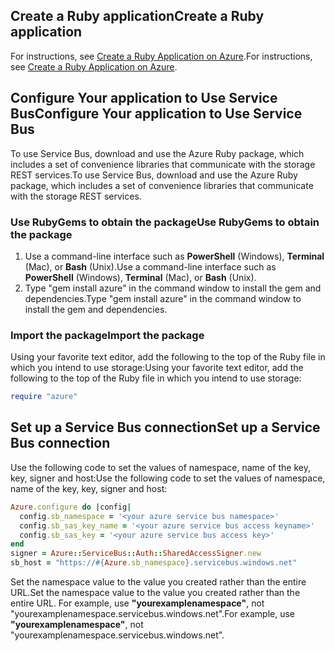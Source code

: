 ## <a name="create-a-ruby-application"></a><span data-ttu-id="ae67b-101">Create a Ruby application</span><span class="sxs-lookup"><span data-stu-id="ae67b-101">Create a Ruby application</span></span>
<span data-ttu-id="ae67b-102">For instructions, see [Create a Ruby Application on Azure](../articles/virtual-machines/linux/classic/ruby-rails-web-app.md).</span><span class="sxs-lookup"><span data-stu-id="ae67b-102">For instructions, see [Create a Ruby Application on Azure](../articles/virtual-machines/linux/classic/ruby-rails-web-app.md).</span></span>

## <a name="configure-your-application-to-use-service-bus"></a><span data-ttu-id="ae67b-103">Configure Your application to Use Service Bus</span><span class="sxs-lookup"><span data-stu-id="ae67b-103">Configure Your application to Use Service Bus</span></span>
<span data-ttu-id="ae67b-104">To use Service Bus, download and use the Azure Ruby package, which includes a set of convenience libraries that communicate with the storage REST services.</span><span class="sxs-lookup"><span data-stu-id="ae67b-104">To use Service Bus, download and use the Azure Ruby package, which includes a set of convenience libraries that communicate with the storage REST services.</span></span>

### <a name="use-rubygems-to-obtain-the-package"></a><span data-ttu-id="ae67b-105">Use RubyGems to obtain the package</span><span class="sxs-lookup"><span data-stu-id="ae67b-105">Use RubyGems to obtain the package</span></span>
1. <span data-ttu-id="ae67b-106">Use a command-line interface such as **PowerShell** (Windows), **Terminal** (Mac), or **Bash** (Unix).</span><span class="sxs-lookup"><span data-stu-id="ae67b-106">Use a command-line interface such as **PowerShell** (Windows), **Terminal** (Mac), or **Bash** (Unix).</span></span>
2. <span data-ttu-id="ae67b-107">Type "gem install azure" in the command window to install the gem and dependencies.</span><span class="sxs-lookup"><span data-stu-id="ae67b-107">Type "gem install azure" in the command window to install the gem and dependencies.</span></span>

### <a name="import-the-package"></a><span data-ttu-id="ae67b-108">Import the package</span><span class="sxs-lookup"><span data-stu-id="ae67b-108">Import the package</span></span>
<span data-ttu-id="ae67b-109">Using your favorite text editor, add the following to the top of the Ruby file in which you intend to use storage:</span><span class="sxs-lookup"><span data-stu-id="ae67b-109">Using your favorite text editor, add the following to the top of the Ruby file in which you intend to use storage:</span></span>

```ruby
require "azure"
```

## <a name="set-up-a-service-bus-connection"></a><span data-ttu-id="ae67b-110">Set up a Service Bus connection</span><span class="sxs-lookup"><span data-stu-id="ae67b-110">Set up a Service Bus connection</span></span>
<span data-ttu-id="ae67b-111">Use the following code to set the values of namespace, name of the key, key, signer and host:</span><span class="sxs-lookup"><span data-stu-id="ae67b-111">Use the following code to set the values of namespace, name of the key, key, signer and host:</span></span>

```ruby
Azure.configure do |config|
  config.sb_namespace = '<your azure service bus namespace>'
  config.sb_sas_key_name = '<your azure service bus access keyname>'
  config.sb_sas_key = '<your azure service bus access key>'
end
signer = Azure::ServiceBus::Auth::SharedAccessSigner.new
sb_host = "https://#{Azure.sb_namespace}.servicebus.windows.net"
```

<span data-ttu-id="ae67b-112">Set the namespace value to the value you created rather than the entire URL.</span><span class="sxs-lookup"><span data-stu-id="ae67b-112">Set the namespace value to the value you created rather than the entire URL.</span></span> <span data-ttu-id="ae67b-113">For example, use **"yourexamplenamespace"**, not "yourexamplenamespace.servicebus.windows.net".</span><span class="sxs-lookup"><span data-stu-id="ae67b-113">For example, use **"yourexamplenamespace"**, not "yourexamplenamespace.servicebus.windows.net".</span></span>
